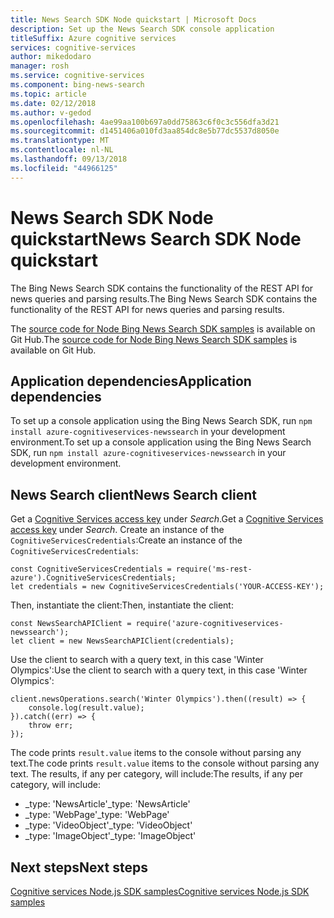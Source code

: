 ```yaml
---
title: News Search SDK Node quickstart | Microsoft Docs
description: Set up the News Search SDK console application
titleSuffix: Azure cognitive services
services: cognitive-services
author: mikedodaro
manager: rosh
ms.service: cognitive-services
ms.component: bing-news-search
ms.topic: article
ms.date: 02/12/2018
ms.author: v-gedod
ms.openlocfilehash: 4ae99aa100b697a0dd75863c6f0c3c556dfa3d21
ms.sourcegitcommit: d1451406a010fd3aa854dc8e5b77dc5537d8050e
ms.translationtype: MT
ms.contentlocale: nl-NL
ms.lasthandoff: 09/13/2018
ms.locfileid: "44966125"
---
```

# <a name="news-search-sdk-node-quickstart"></a><span data-ttu-id="120cd-103">News Search SDK Node quickstart</span><span class="sxs-lookup"><span data-stu-id="120cd-103">News Search SDK Node quickstart</span></span>

<span data-ttu-id="120cd-104">The Bing News Search SDK contains the functionality of the REST API for news queries and parsing results.</span><span class="sxs-lookup"><span data-stu-id="120cd-104">The Bing News Search SDK contains the functionality of the REST API for news queries and parsing results.</span></span> 

<span data-ttu-id="120cd-105">The [source code for Node Bing News Search SDK samples](https://github.com/Azure-Samples/cognitive-services-node-sdk-samples/blob/master/Samples/newsSearch.js) is available on Git Hub.</span><span class="sxs-lookup"><span data-stu-id="120cd-105">The [source code for Node Bing News Search SDK samples](https://github.com/Azure-Samples/cognitive-services-node-sdk-samples/blob/master/Samples/newsSearch.js) is available on Git Hub.</span></span>

## <a name="application-dependencies"></a><span data-ttu-id="120cd-106">Application dependencies</span><span class="sxs-lookup"><span data-stu-id="120cd-106">Application dependencies</span></span>

<span data-ttu-id="120cd-107">To set up a console application using the Bing News Search SDK, run `npm install azure-cognitiveservices-newssearch` in your development environment.</span><span class="sxs-lookup"><span data-stu-id="120cd-107">To set up a console application using the Bing News Search SDK, run `npm install azure-cognitiveservices-newssearch` in your development environment.</span></span>

## <a name="news-search-client"></a><span data-ttu-id="120cd-108">News Search client</span><span class="sxs-lookup"><span data-stu-id="120cd-108">News Search client</span></span>
<span data-ttu-id="120cd-109">Get a [Cognitive Services access key](https://azure.microsoft.com/try/cognitive-services/) under *Search*.</span><span class="sxs-lookup"><span data-stu-id="120cd-109">Get a [Cognitive Services access key](https://azure.microsoft.com/try/cognitive-services/) under *Search*.</span></span> <span data-ttu-id="120cd-110">Create an instance of the `CognitiveServicesCredentials`:</span><span class="sxs-lookup"><span data-stu-id="120cd-110">Create an instance of the `CognitiveServicesCredentials`:</span></span>
```
const CognitiveServicesCredentials = require('ms-rest-azure').CognitiveServicesCredentials;
let credentials = new CognitiveServicesCredentials('YOUR-ACCESS-KEY');
```
<span data-ttu-id="120cd-111">Then, instantiate the client:</span><span class="sxs-lookup"><span data-stu-id="120cd-111">Then, instantiate the client:</span></span>
```
const NewsSearchAPIClient = require('azure-cognitiveservices-newssearch');
let client = new NewsSearchAPIClient(credentials);
```
<span data-ttu-id="120cd-112">Use the client to search with a query text, in this case 'Winter Olympics':</span><span class="sxs-lookup"><span data-stu-id="120cd-112">Use the client to search with a query text, in this case 'Winter Olympics':</span></span>
```
client.newsOperations.search('Winter Olympics').then((result) => {
    console.log(result.value);
}).catch((err) => {
    throw err;
});

```
<span data-ttu-id="120cd-113">The code prints `result.value` items to the console without parsing any text.</span><span class="sxs-lookup"><span data-stu-id="120cd-113">The code prints `result.value` items to the console without parsing any text.</span></span> <span data-ttu-id="120cd-114">The results, if any per category, will include:</span><span class="sxs-lookup"><span data-stu-id="120cd-114">The results, if any per category, will include:</span></span>
- <span data-ttu-id="120cd-115">_type: 'NewsArticle'</span><span class="sxs-lookup"><span data-stu-id="120cd-115">_type: 'NewsArticle'</span></span>
- <span data-ttu-id="120cd-116">_type: 'WebPage'</span><span class="sxs-lookup"><span data-stu-id="120cd-116">_type: 'WebPage'</span></span>
- <span data-ttu-id="120cd-117">_type: 'VideoObject'</span><span class="sxs-lookup"><span data-stu-id="120cd-117">_type: 'VideoObject'</span></span>
- <span data-ttu-id="120cd-118">_type: 'ImageObject'</span><span class="sxs-lookup"><span data-stu-id="120cd-118">_type: 'ImageObject'</span></span>

<!-- Remove until we can replace with santized version
![News results](media/node-sdk-quickstart-results.png)
-->

## <a name="next-steps"></a><span data-ttu-id="120cd-119">Next steps</span><span class="sxs-lookup"><span data-stu-id="120cd-119">Next steps</span></span>

[<span data-ttu-id="120cd-120">Cognitive services Node.js SDK samples</span><span class="sxs-lookup"><span data-stu-id="120cd-120">Cognitive services Node.js SDK samples</span></span>](https://github.com/Azure-Samples/cognitive-services-node-sdk-samples)
